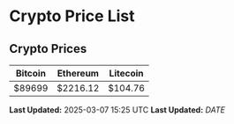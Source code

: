 # Crypto Price List

## Crypto Prices
| Bitcoin | Ethereum | Litecoin |
| ------- | -------- | -------- |
| $89699 | $2216.12 | $104.76 |
**Last Updated:** 2025-03-07 15:25 UTC
**Last Updated:** $DATE$
